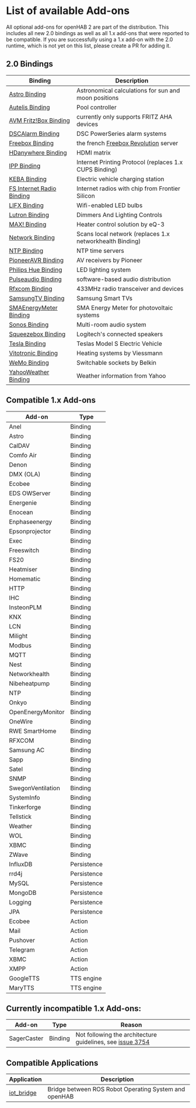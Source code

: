 # List of available Add-ons

All optional add-ons for openHAB 2 are part of the distribution. This includes all new 2.0 bindings as well as all 1.x add-ons that were reported to be compatible. If you are successfully using a 1.x add-on with the 2.0 runtime, which is not yet on this list, please create a PR for adding it.

## 2.0 Bindings

| Binding | Description |
|-------|----------------------|
| [Astro Binding](https://github.com/openhab/openhab2/blob/master/addons/binding/org.openhab.binding.astro/README.md) | Astronomical calculations for sun and moon positions |
| [Autelis Binding](https://github.com/openhab/openhab2/blob/master/addons/binding/org.openhab.binding.autelis/README.md) | Pool controller |
| [AVM Fritz!Box Binding](https://github.com/openhab/openhab2/blob/master/addons/binding/org.openhab.binding.avmfritz/README.md) | currently only supports FRITZ AHA devices |
| [DSCAlarm Binding](https://github.com/openhab/openhab2/blob/master/addons/binding/org.openhab.binding.dscalarm/README.md) | DSC PowerSeries alarm systems |
| [Freebox Binding](https://github.com/openhab/openhab2/blob/master/addons/binding/org.openhab.binding.freebox/README.md) | the french [Freebox Revolution](http://www.free.fr/adsl/freebox-revolution.html) server |
| [HDanywhere Binding](https://github.com/openhab/openhab2/blob/master/addons/binding/org.openhab.binding.hdanywhere/) | HDMI matrix |
| [IPP Binding](https://github.com/openhab/openhab2/blob/master/addons/binding/org.openhab.binding.ipp/README.md) | Internet Printing Protocol (replaces 1.x CUPS Binding) |
| [KEBA Binding](https://github.com/openhab/openhab2/blob/master/addons/binding/org.openhab.binding.keba/README.md) | Electric vehicle charging station |
| [FS Internet Radio Binding](https://github.com/eclipse/smarthome/blob/ref-0.8.0.b2/extensions/binding/org.eclipse.smarthome.binding.fsinternetradio/README.md) | Internet radios with chip from Frontier Silicon |
| [LIFX Binding](https://github.com/eclipse/smarthome/blob/ref-0.8.0.b2/extensions/binding/org.eclipse.smarthome.binding.lifx/README.md) | Wifi-enabled LED bulbs |
| [Lutron Binding](https://github.com/openhab/openhab2/blob/master/addons/binding/org.openhab.binding.lutron/README.md) | Dimmers And Lighting Controls |
| [MAX! Binding](https://github.com/openhab/openhab2/blob/master/addons/binding/org.openhab.binding.max/README.md) | Heater control solution by eQ-3 |
| [Network Binding](https://github.com/openhab/openhab2/blob/master/addons/binding/org.openhab.binding.network/) | Scans local network (replaces 1.x networkhealth Binding) |
| [NTP Binding](https://github.com/eclipse/smarthome/blob/ref-0.8.0.b2/extensions/binding/org.eclipse.smarthome.binding.ntp/README.md) | NTP time servers |
| [PioneerAVR Binding](https://github.com/openhab/openhab2/blob/master/addons/binding/org.openhab.binding.pioneeravr/README.md) | AV receivers by Pioneer |
| [Philips Hue Binding](https://github.com/eclipse/smarthome/blob/ref-0.8.0.b2/extensions/binding/org.eclipse.smarthome.binding.hue/README.md) | LED lighting system |
| [Pulseaudio Binding](https://github.com/openhab/openhab2/blob/master/addons/binding/org.openhab.binding.pulseaudio/README.md) | software-based audio distribution |
| [Rfxcom Binding](https://github.com/openhab/openhab2/blob/master/addons/binding/org.openhab.binding.rfxcom/README.md) | 433MHz radio transceiver and devices |
| [SamsungTV Binding](https://github.com/openhab/openhab2/blob/master/addons/binding/org.openhab.binding.samsungtv/README.md) | Samsung Smart TVs |
| [SMAEnergyMeter Binding](https://github.com/openhab/openhab2/blob/master/addons/binding/org.openhab.binding.smaenergymeter/README.md) | SMA Energy Meter for photovoltaic systems |
| [Sonos Binding](https://github.com/eclipse/smarthome/blob/ref-0.8.0.b2/extensions/binding/org.eclipse.smarthome.binding.sonos/README.md) | Multi-room audio system |
| [Squeezebox Binding](https://github.com/openhab/openhab2/blob/master/addons/binding/org.openhab.binding.squeezebox/README.md) | Logitech's connected speakers |
| [Tesla Binding](https://github.com/openhab/openhab2/blob/master/addons/binding/org.openhab.binding.tesla/README.md) | Teslas Model S Electric Vehicle |
| [Vitotronic Binding](https://github.com/openhab/openhab2/blob/master/addons/binding/org.openhab.binding.vitotronic/README.md) | Heating systems by Viessmann |
| [WeMo Binding](https://github.com/eclipse/smarthome/blob/ref-0.8.0.b2/extensions/binding/org.eclipse.smarthome.binding.wemo/README.md) | Switchable sockets by Belkin |
| [YahooWeather Binding](https://github.com/eclipse/smarthome/blob/ref-0.8.0.b2/extensions/binding/org.eclipse.smarthome.binding.yahooweather/README.md) | Weather information from Yahoo |

## Compatible 1.x Add-ons

| Add-on | Type |
|--------|------|
| Anel | Binding |
| Astro | Binding |
| CalDAV | Binding |
| Comfo Air | Binding |
| Denon | Binding |
| DMX (OLA) | Binding |
| Ecobee | Binding |
| EDS OWServer | Binding |
| Energenie | Binding |
| Enocean | Binding |
| Enphaseenergy | Binding |
| Epsonprojector | Binding |
| Exec | Binding |
| Freeswitch | Binding |
| FS20 | Binding |
| Heatmiser | Binding |
| Homematic | Binding |
| HTTP | Binding |
| IHC | Binding |
| InsteonPLM | Binding |
| KNX | Binding |
| LCN | Binding |
| Milight | Binding |
| Modbus | Binding |
| MQTT | Binding |
| Nest | Binding |
| Networkhealth | Binding |
| Nibeheatpump | Binding |
| NTP | Binding |
| Onkyo | Binding |
| OpenEnergyMonitor | Binding |
| OneWire | Binding |
| RWE SmartHome | Binding |
| RFXCOM | Binding |
| Samsung AC | Binding |
| Sapp | Binding |
| Satel | Binding |
| SNMP | Binding |
| SwegonVentilation | Binding |
| SystemInfo | Binding |
| Tinkerforge | Binding |
| Tellstick | Binding |
| Weather | Binding |
| WOL | Binding |
| XBMC | Binding |
| ZWave | Binding |
| InfluxDB | Persistence |
| rrd4j | Persistence |
| MySQL | Persistence |
| MongoDB | Persistence |
| Logging | Persistence |
| JPA | Persistence |
| Ecobee | Action |
| Mail | Action |
| Pushover | Action |
| Telegram | Action |
| XBMC | Action |
| XMPP | Action |
| GoogleTTS | TTS engine |
| MaryTTS | TTS engine |

## Currently incompatible 1.x Add-ons:

| Add-on | Type | Reason
|--------|------|------|
| SagerCaster | Binding | Not following the architecture guidelines, see [issue 3754](https://github.com/openhab/openhab/issues/3754) |

## Compatible Applications

| Application | Description |
|-------|----------------------|
| [iot_bridge](https://github.com/openhab/openhab/wiki/ROS-Robot-Operating-System) | Bridge between ROS Robot Operating System and openHAB |
